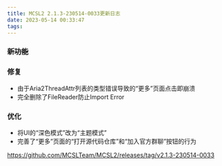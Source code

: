 ```yaml
---
title: MCSL2 2.1.3-230514-0033更新日志
date: 2023-05-14 00:33:47
tags:
---
```

### ~~新功能~~
### 修复
 - 由于Aria2ThreadAttr列表的类型错误导致的“更多”页面点击即崩溃
 - 完全删除了FileReader防止Import Error
### 优化
 - 将UI的“深色模式”改为“主题模式”
 - 完善了“更多”页面的“打开源代码仓库”和“加入官方群聊”按钮的行为

https://github.com/MCSLTeam/MCSL2/releases/tag/v2.1.3-230514-0033